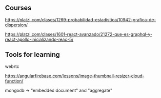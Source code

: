 ## Courses

https://platzi.com/clases/1269-probabilidad-estadistica/10942-grafica-de-dispersion/

https://platzi.com/clases/1601-react-avanzado/21272-que-es-graphql-y-react-apollo-inicializando-reac-5/

## Tools for learning

webrtc

https://angularfirebase.com/lessons/image-thumbnail-resizer-cloud-function/

mongodb -> "embedded document" and "aggregate"
